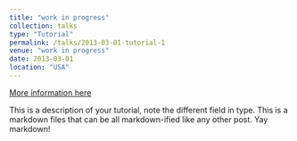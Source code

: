 ```yaml
---
title: "work in progress"
collection: talks
type: "Tutorial"
permalink: /talks/2013-03-01-tutorial-1
venue: "work in progress"
date: 2013-03-01
location: "USA"
---
```


[More information here](http://exampleurl.com)

This is a description of your tutorial, note the different field in type. This is a markdown files that can be all markdown-ified like any other post. Yay markdown!
